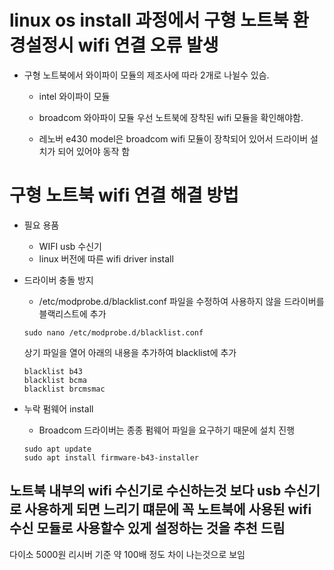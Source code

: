 # linux os install 과정에서 구형 노트북 환경설정시 wifi 연결 오류 발생
* 구형 노트북에서 와이파이 모듈의 제조사에 따라 2개로 나뉠수 있슴.
    * intel 와이파이 모듈
    * broadcom 와아파이 모듈
    우선 노트북에 장착된 wifi 모듈을 확인해야함.

    * 레노버 e430 model은 broadcom wifi 모듈이 장착되어 있어서 드라이버 설치가 되어 있어야 동작 함

# 구형 노트북 wifi 연결 해결 방법
* 필요 용품 
    * WIFI usb 수신기
    * linux 버전에 따른 wifi driver install 

*  드라이버 충돌 방지
    * /etc/modprobe.d/blacklist.conf 파일을 수정하여 사용하지 않을 드라이버를 블랙리스트에 추가
    ~~~
    sudo nano /etc/modprobe.d/blacklist.conf
    ~~~
    상기 파일을 열어 아래의 내용을 추가하여 blacklist에 추가
    ~~~
    blacklist b43
    blacklist bcma
    blacklist brcmsmac
    ~~~

* 누락 펌웨어 install

    * Broadcom 드라이버는 종종 펌웨어 파일을 요구하기 때문에 설치 진행
    ~~~
    sudo apt update
    sudo apt install firmware-b43-installer
    ~~~

## 노트북 내부의 wifi 수신기로 수신하는것 보다 usb 수신기로 사용하게 되면 느리기 떄문에 꼭 노트북에 사용된 wifi 수신 모듈로 사용할수 있게 설정하는 것을 추천 드림 
다이소 5000원 리시버 기준 약 100배 정도 차이 나는것으로 보임